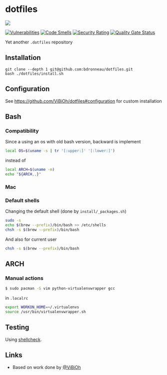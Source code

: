 # dotfiles

[![](https://github.com/bdronneau/dotfiles/workflows/shellcheck/badge.svg)](https://github.com/bdronneau/dotfiles/actions?query=branch%3Amaster)

[![Vulnerabilities](https://sonarcloud.io/api/project_badges/measure?project=bdronneau_dotfiles&metric=vulnerabilities)](https://sonarcloud.io/dashboard?id=bdronneau_dotfiles) [![Code Smells](https://sonarcloud.io/api/project_badges/measure?project=bdronneau_dotfiles&metric=code_smells)](https://sonarcloud.io/dashboard?id=bdronneau_dotfiles) [![Security Rating](https://sonarcloud.io/api/project_badges/measure?project=bdronneau_dotfiles&metric=security_rating)](https://sonarcloud.io/dashboard?id=bdronneau_dotfiles) [![Quality Gate Status](https://sonarcloud.io/api/project_badges/measure?project=bdronneau_dotfiles&metric=alert_status)](https://sonarcloud.io/dashboard?id=bdronneau_dotfiles)

Yet another `.dotfiles` repository

## Installation

```
git clone --depth 1 git@github.com:bdronneau/dotfiles.git
bash ./dotfiles/install.sh
```

## Configuration

See https://github.com/ViBiOh/dotfiles#configuration for custom installation


## Bash

### Compatibility

Since a using an os with old bash version, backward is implement

```bash
local OS=$(uname -s | tr '[:upper:]' '[:lower:]')
```

instead of

```bash
local ARCH=$(uname -m)
echo "${ARCH,,}"
```

### Mac

### Default shells
Changing the default shell (done by `install/_packages.sh`)

```bash
sudo -s
echo $(brew --prefix)/bin/bash >> /etc/shells
chsh -s $(brew --prefix)/bin/bash
```

And also for current user

```bash
chsh -s $(brew --prefix)/bin/bash
```

## ARCH

### Manual actions

```bash
$ sudo pacman -S vim python-virtualenvwrapper gcc
```

in `.localrc`
```bash
export WORKON_HOME=~/.virtualenvs
source /usr/bin/virtualenvwrapper.sh
```

## Testing

Using [shellcheck](https://www.shellcheck.net/).

## Links

  - Based on work done by [@ViBiOh](https://github.com/ViBiOh/dotfiles)

